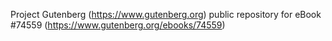 Project Gutenberg (https://www.gutenberg.org) public repository for
eBook #74559 (https://www.gutenberg.org/ebooks/74559)
